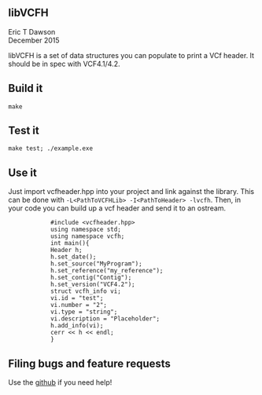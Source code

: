 libVCFH
------------
Eric T Dawson  
December 2015  

libVCFH is a set of data structures you can populate to print a VCf header. It should
be in spec with VCF4.1/4.2.

## Build it  
`make`


## Test it  
`make test; ./example.exe`


## Use it  
Just import vcfheader.hpp into your project and link against the library. This can be done with
``-L<PathToVCFHLib> -I<PathToHeader> -lvcfh``. Then, in your code you can build up a vcf header and
send it to an ostream.  

                #include <vcfheader.hpp>
                using namespace std;
                using namespace vcfh;
                int main(){
                Header h;
                h.set_date();
                h.set_source("MyProgram");
                h.set_reference("my_reference");
                h.set_contig("Contig");
                h.set_version("VCF4.2");
                struct vcfh_info vi;
                vi.id = "test";
                vi.number = "2";
                vi.type = "string";
                vi.description = "Placeholder";
                h.add_info(vi);
                cerr << h << endl;
                }

## Filing bugs and feature requests
Use the [github](www.github.com/edawson/libVCFH) if you need help!
